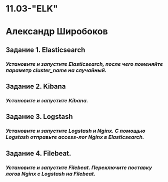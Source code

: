 # 11.03-"ELK"
# Александр Широбоков
## Задание 1. Elasticsearch
### *Установите и запустите Elasticsearch, после чего поменяйте параметр cluster_name на случайный.*
## Задание 2. Kibana
### *Установите и запустите Kibana.*
## Задание 3. Logstash
### *Установите и запустите Logstash и Nginx. С помощью Logstash отправьте access-лог Nginx в Elasticsearch.*
## Задание 4. Filebeat.
### *Установите и запустите Filebeat. Переключите поставку логов Nginx с Logstash на Filebeat.*
